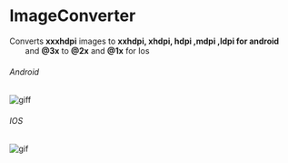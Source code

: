 # ImageConverter

Converts **xxxhdpi** images to **xxhdpi, xhdpi, hdpi ,mdpi ,ldpi  for android**<br>
&nbsp;&nbsp;&nbsp;&nbsp;&nbsp;&nbsp; and **@3x** to **@2x** and **@1x** for Ios<br>
###### Android<br>
![giff](https://user-images.githubusercontent.com/29523816/38813460-a4efa29c-4197-11e8-9123-c463a99f0c68.gif)<br>
###### IOS<br>
![gif](https://user-images.githubusercontent.com/29523816/38813763-84a38692-4198-11e8-96b2-fde4691bae2b.gif)


